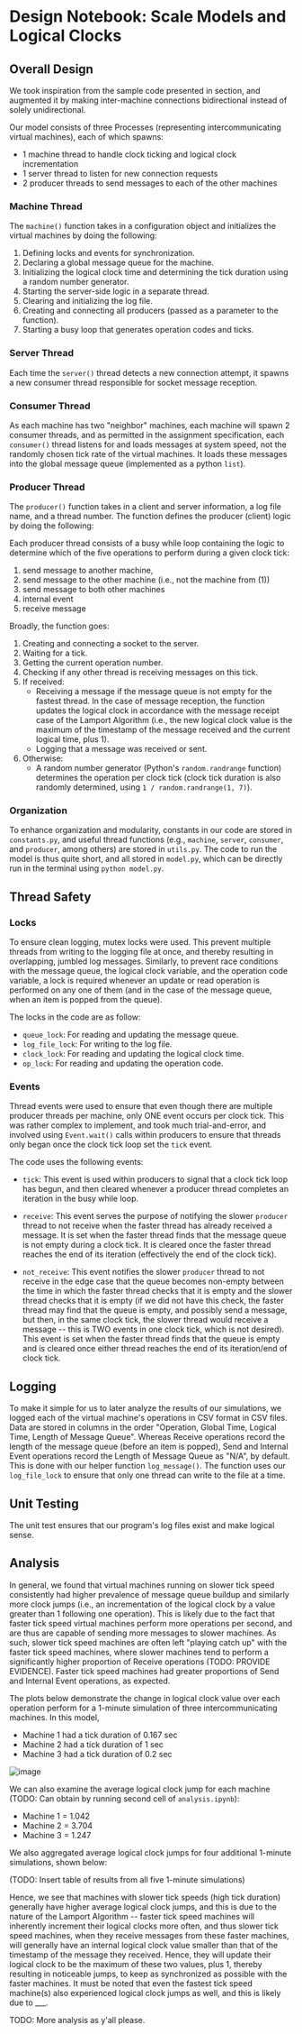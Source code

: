 # Design Notebook: Scale Models and Logical Clocks ###

## Overall Design
We took inspiration from the sample code presented in section, and augmented it by making inter-machine connections bidirectional instead of solely unidirectional.

Our model consists of three Processes (representing intercommunicating virtual machines), each of which spawns:
- 1 machine thread to handle clock ticking and logical clock incrementation
- 1 server thread to listen for new connection requests
- 2 producer threads to send messages to each of the other machines

### Machine Thread
The `machine()` function takes in a configuration object and initializes the virtual machines by doing the following:
1. Defining locks and events for synchronization.
2. Declaring a global message queue for the machine.
3. Initializing the logical clock time and determining the tick duration using a random number generator.
4. Starting the server-side logic in a separate thread.
5. Clearing and initializing the log file.
6. Creating and connecting all producers (passed as a parameter to the function).
7. Starting a busy loop that generates operation codes and ticks.


### Server Thread
Each time the `server()` thread detects a new connection attempt, it spawns a new consumer thread responsible for socket message reception.

### Consumer Thread
As each machine has two "neighbor" machines, each machine will spawn 2 consumer threads, and as permitted in the assignment specification, each `consumer()` thread listens for and loads messages at system speed, not the randomly chosen tick rate of the virtual machines. It loads these messages into the global message queue (implemented as a python `list`).

### Producer Thread
The `producer()` function takes in a client and server information, a log file name, and a thread number. The function defines the producer (client) logic by doing the following:

Each producer thread consists of a busy while loop containing the logic to determine which of the five operations to perform during a given clock tick:
1. send message to another machine,
2. send message to the other machine (i.e., not the machine from (1))
3. send message to both other machines
4. internal event
5. receive message

Broadly, the function goes:
1. Creating and connecting a socket to the server.
2. Waiting for a tick.
3. Getting the current operation number.
4. Checking if any other thread is receiving messages on this tick.
5. If received:
    - Receiving a message if the message queue is not empty for the fastest thread. In the case of message reception, the function updates the logical clock in accordance with the message receipt case of the Lamport Algorithm (i.e., the new logical clock value is the maximum of the timestamp of the message received and the current logical time, plus 1).
    - Logging that a message was received or sent.
6. Otherwise:
    - A random number generator (Python's `random.randrange` function) determines the operation per clock tick (clock tick duration is also randomly determined, using `1 / random.randrange(1, 7)`).

### Organization
To enhance organization and modularity, constants in our code are stored in `constants.py`, and useful thread functions (e.g., `machine`, `server`, `consumer`, and `producer`, among others) are stored in `utils.py`. The code to run the model is thus quite short, and all stored in `model.py`, which can be directly run in the terminal using `python model.py`.

## Thread Safety
### Locks
To ensure clean logging, mutex locks were used. This prevent multiple threads from writing to the logging file at once, and thereby resulting in overlapping, jumbled log messages. Similarly, to prevent race conditions with the message queue, the logical clock variable, and the operation code variable, a lock is required whenever an update or read operation is performed on any one of them (and in the case of the message queue, when an item is popped from the queue).

The locks in the code are as follow:
- `queue_lock`: For reading and updating the message queue.
- `log_file_lock`: For writing to the log file.
- `clock_lock`: For reading and updating the logical clock time.
- `op_lock`: For reading and updating the operation code.

### Events
Thread events were used to ensure that even though there are multiple producer threads per machine, only ONE event occurs per clock tick. This was rather complex to implement, and took much trial-and-error, and involved using `Event.wait()` calls within producers to ensure that threads only began once the clock tick loop set the `tick` event.

The code uses the following events:
- `tick`: This event is used within producers to signal that a clock tick loop has begun, and then cleared whenever a producer thread completes an iteration in the busy while loop.

- `receive`: This event serves the purpose of notifying the slower `producer` thread to not receive when the faster thread has already received a message. It is set when the faster thread finds that the message queue is not empty during a clock tick. It is cleared once the faster thread reaches the end of its iteration (effectively the end of the clock tick).

- `not_receive`: This event notifies the slower `producer` thread to not receive in the edge case that the queue becomes non-empty between the time in which the faster thread checks that it is empty and the slower thread checks that it is empty (if we did not have this check, the faster thread may find that the queue is empty, and possibly send a message, but then, in the same clock tick, the slower thread would receive a message -- this is TWO events in one clock tick, which is not desired). This event is set when the faster thread finds that the queue is empty and is cleared once either thread reaches the end of its iteration/end of clock tick.

## Logging
To make it simple for us to later analyze the results of our simulations, we logged each of the virtual machine's operations in CSV format in CSV files. Data are stored in columns in the order "Operation, Global Time, Logical Time, Length of Message Queue". Whereas Receive operations record the length of the message queue (before an item is popped), Send and Internal Event operations record the Length of Message Queue as "N/A", by default. This is done with our helper function `log_message()`. The function uses our `log_file_lock` to ensure that only one thread can write to the file at a time.

## Unit Testing
The unit test ensures that our program's log files exist and make logical sense.

## Analysis
In general, we found that virtual machines running on slower tick speed consistently had higher prevalence of message queue buildup and similarly more clock jumps (i.e., an incrementation of the logical clock by a value greater than 1 following one operation). This is likely due to the fact that faster tick speed virtual machines perform more operations per second, and are thus are capable of sending more messages to slower machines. As such, slower tick speed machines are often left "playing catch up" with the faster tick speed machines, where slower machines tend to perform a significantly higher proportion of Receive operations (TODO: PROVIDE EVIDENCE). Faster tick speed machines had greater proportions of Send and Internal Event operations, as expected.

The plots below demonstrate the change in logical clock value over each operation perform for a 1-minute simulation of three intercommunicating machines. In this model,
- Machine 1 had a tick duration of 0.167 sec
- Machine 2 had a tick duration of 1 sec
- Machine 3 had a tick duration of 0.2 sec

![image](analysis.png)

We can also examine the average logical clock jump for each machine (TODO: Can obtain by running second cell of `analysis.ipynb`):
- Machine 1 = 1.042
- Machine 2 = 3.704
- Machine 3 = 1.247

We also aggregated average logical clock jumps for four additional 1-minute simulations, shown below:

(TODO: Insert table of results from all five 1-minute simulations)

Hence, we see that machines with slower tick speeds (high tick duration) generally have higher average logical clock jumps, and this is due to the nature of the Lamport Algorithm -- faster tick speed machines will inherently increment their logical clocks more often, and thus slower tick speed machines, when they receive messages from these faster machines, will generally have an internal logical clock value smaller than that of the timestamp of the message they received. Hence, they will update their logical clock to be the maximum of these two values, plus 1, thereby resulting in noticeable jumps, to keep as synchronized as possible with the faster machines. It must be noted that even the fastest tick speed machine(s) also experienced logical clock jumps as well, and this is likely due to ___.

TODO: More analysis as y'all please.